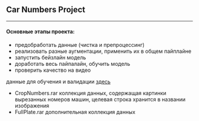 ## Car Numbers Project
---
#### Основные этапы проекта:
* предобработать данные (чистка и препроцессинг)
* реализовать разные аугментации, применить их в общем пайплайне
* запустить бейзлайн модель
* доработать весь пайпалайн, обучить модель
* проверить качество на видео

данныe для обучения и валидации [здесь](https://yadi.sk/d/K-BvJ8WJJeQM5g)
- CropNumbers.rar 
    коллекция данных, содержащая картинки вырезанных номеров машин,
    целевая строка хранится в названии изображения
- FullPlate.rar 
    дополнительная коллекция данных
